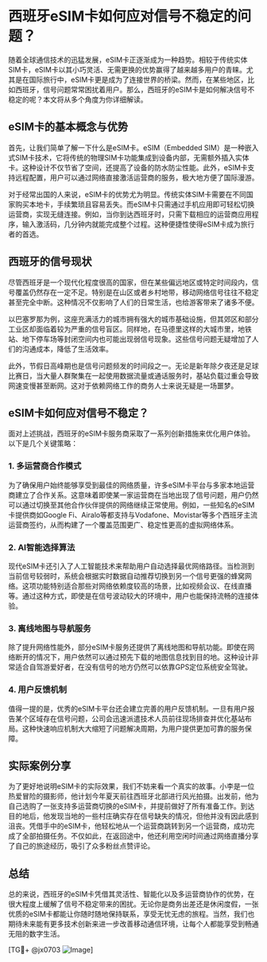 # 西班牙eSIM卡如何应对信号不稳定的问题？

随着全球通信技术的迅猛发展，eSIM卡正逐渐成为一种趋势。相较于传统实体SIM卡，eSIM卡以其小巧灵活、无需更换的优势赢得了越来越多用户的青睐。尤其是在国际旅行中，eSIM卡更是成为了连接世界的桥梁。然而，在某些地区，比如西班牙，信号问题常常困扰着用户。那么，西班牙的eSIM卡是如何解决信号不稳定的呢？本文将从多个角度为你详细解读。

## eSIM卡的基本概念与优势

首先，让我们简单了解一下什么是eSIM卡。eSIM（Embedded SIM）是一种嵌入式SIM卡技术，它将传统的物理SIM卡功能集成到设备内部，无需额外插入实体卡。这种设计不仅节省了空间，还提高了设备的防水防尘性能。此外，eSIM卡支持远程配置，用户可以通过网络直接激活运营商的服务，极大地方便了国际漫游。

对于经常出国的人来说，eSIM卡的优势尤为明显。传统实体SIM卡需要在不同国家购买本地卡，手续繁琐且容易丢失。而eSIM卡只需通过手机应用即可轻松切换运营商，实现无缝连接。例如，当你到达西班牙时，只需下载相应的运营商应用程序，输入激活码，几分钟内就能完成整个过程。这种便捷性使得eSIM卡成为旅行者的首选。

## 西班牙的信号现状

尽管西班牙是一个现代化程度很高的国家，但在某些偏远地区或特定时间段内，信号覆盖仍然存在一定不足。特别是在山区或者乡村地带，移动网络信号往往不稳定甚至完全中断。这种情况不仅影响了人们的日常生活，也给游客带来了诸多不便。

以巴塞罗那为例，这座充满活力的城市拥有强大的城市基础设施，但其郊区和部分工业区却面临着较为严重的信号盲区。同样地，在马德里这样的大城市里，地铁站、地下停车场等封闭空间内也可能出现弱信号现象。这些信号问题无疑增加了人们的沟通成本，降低了生活效率。

此外，节假日高峰期也是信号问题频发的时间段之一。无论是新年除夕夜还是足球比赛日，当大量人群聚集在一起使用数据流量或通话服务时，基站负载过重会导致网速变慢甚至断网。这对于依赖网络工作的商务人士来说无疑是一场噩梦。

## eSIM卡如何应对信号不稳定？

面对上述挑战，西班牙的eSIM卡服务商采取了一系列创新措施来优化用户体验。以下是几个关键策略：

### 1. 多运营商合作模式

为了确保用户始终能够享受到最佳的网络质量，许多eSIM卡平台与多家本地运营商建立了合作关系。这意味着即使某一家运营商在当地出现了信号问题，用户仍然可以通过切换至其他合作伙伴提供的网络继续正常使用。例如，一些知名的eSIM卡提供商如Google Fi、Airalo等都支持与Vodafone、Movistar等多个西班牙主流运营商签约，从而构建了一个覆盖范围更广、稳定性更高的虚拟网络体系。

### 2. AI智能选择算法

现代eSIM卡还引入了人工智能技术来帮助用户自动选择最优网络路径。当检测到当前信号较弱时，系统会根据实时数据自动推荐切换到另一个信号更强的蜂窝网络。这项功能特别适合那些对网络依赖度较高的场景，比如视频会议、在线直播等。通过这种方式，即使是在信号波动较大的环境中，用户也能保持流畅的连接体验。

### 3. 离线地图与导航服务

除了提升网络性能外，部分eSIM卡服务还提供了离线地图和导航功能。即使在网络断开的情况下，用户依然可以通过预先下载的地图信息找到目的地。这种设计非常适合自驾游爱好者，在没有信号的地方仍然可以依靠GPS定位系统安全驾驶。

### 4. 用户反馈机制

值得一提的是，优秀的eSIM卡平台还会建立完善的用户反馈机制。一旦有用户报告某个区域存在信号问题，公司会迅速派遣技术人员前往现场排查并优化基站布局。这种快速响应机制大大缩短了问题解决周期，为用户提供更加可靠的服务保障。

## 实际案例分享

为了更好地说明eSIM卡的实际效果，我们不妨来看一个真实的故事。小李是一位热爱冒险的摄影师，他计划今年夏天前往西班牙北部进行风光拍摄。出发前，他为自己选购了一张支持多运营商切换的eSIM卡，并提前做好了所有准备工作。到达目的地后，他发现当地的一些村庄确实存在信号缺失的情况，但他并没有因此感到沮丧。凭借手中的eSIM卡，他轻松地从一个运营商跳转到另一个运营商，成功完成了全部拍摄任务。不仅如此，在返回途中，他还利用空闲时间通过网络直播分享了自己的旅途经历，吸引了众多粉丝点赞评论。

## 总结

总的来说，西班牙的eSIM卡凭借其灵活性、智能化以及多运营商协作的优势，在很大程度上缓解了信号不稳定带来的困扰。无论你是商务出差还是休闲度假，一张优质的eSIM卡都能让你随时随地保持联系，享受无忧无虑的旅程。当然，我们也期待未来能有更多技术创新来进一步改善移动通信环境，让每个人都能享受到畅通无阻的数字生活。

[TG💪+ @jx0703 ![Image](https://github.com/user-attachments/assets/dbca1d08-cadb-493c-b0ec-ad6f7a83f270)]